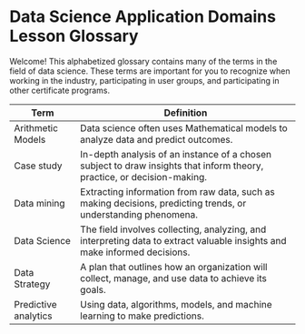 # Data Science Application Domains Lesson Glossary
Welcome! This alphabetized glossary contains many of the terms in the field of data science. These terms are important for you to recognize when working in the industry, participating in user groups, and participating in other certificate programs.

| **Term**               | **Definition**                                                                                                                                          |
|------------------------|----------------------------------------------------------------------------------------------------------------------------------------------------------|
| Arithmetic Models      | Data science often uses Mathematical models to analyze data and predict outcomes.                                                                       | 
| Case study             | In-depth analysis of an instance of a chosen subject to draw insights that inform theory, practice, or decision-making.                                 |
| Data mining            | Extracting information from raw data, such as making decisions, predicting trends, or understanding phenomena.                                          | 
| Data Science           | The field involves collecting, analyzing, and interpreting data to extract valuable insights and make informed decisions.                               | 
| Data Strategy          | A plan that outlines how an organization will collect, manage, and use data to achieve its goals.                                                       | 
| Predictive analytics   | Using data, algorithms, models, and machine learning to make predictions.                                                                               | 
